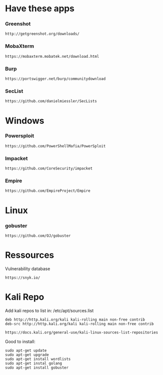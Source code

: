 # Have these apps
### Greenshot
```
http://getgreenshot.org/downloads/
```

### MobaXterm
```
https://mobaxterm.mobatek.net/download.html
```

### Burp
```
https://portswigger.net/burp/communitydownload
```

### SecList
```
https://github.com/danielmiessler/SecLists
```

# Windows
### Powersploit
```
https://github.com/PowerShellMafia/PowerSploit
```

### Impacket
```
https://github.com/CoreSecurity/impacket
```

### Empire
```
https://github.com/EmpireProject/Empire
```

# Linux
### gobuster
```
https://github.com/OJ/gobuster
```

# Ressources
Vulnerability database
```
https://snyk.io/
```

# Kali Repo
Add kali repos to list in:
/etc/apt/sources.list
```
deb http://http.kali.org/kali kali-rolling main non-free contrib
deb-src http://http.kali.org/kali kali-rolling main non-free contrib

https://docs.kali.org/general-use/kali-linux-sources-list-repositories
```
Good to install:
```
sudo apt-get update
sudo apt-get upgrade
sudo apt-get install wordlists
sudo apt-get instal golang
sudo apt-get install gobuster
```
